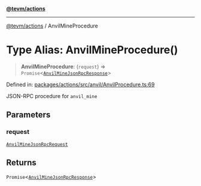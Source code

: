 [**@tevm/actions**](../README.md)

***

[@tevm/actions](../globals.md) / AnvilMineProcedure

# Type Alias: AnvilMineProcedure()

> **AnvilMineProcedure**: (`request`) => `Promise`\<[`AnvilMineJsonRpcResponse`](AnvilMineJsonRpcResponse.md)\>

Defined in: [packages/actions/src/anvil/AnvilProcedure.ts:69](https://github.com/evmts/tevm-monorepo/blob/main/packages/actions/src/anvil/AnvilProcedure.ts#L69)

JSON-RPC procedure for `anvil_mine`

## Parameters

### request

[`AnvilMineJsonRpcRequest`](AnvilMineJsonRpcRequest.md)

## Returns

`Promise`\<[`AnvilMineJsonRpcResponse`](AnvilMineJsonRpcResponse.md)\>
